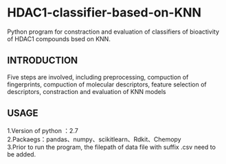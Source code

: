 # HDAC1-classifier-based-on-KNN
Python program for constraction and evaluation of classifiers of bioactivity of HDAC1 compounds bsed on KNN. 

## INTRODUCTION
Five steps are involved, including preprocessing, compuction of fingerprints, compuction of molecular descriptors, feature selection of descriptors, constraction and evaluation of KNN models 

## USAGE
1.Version of python ：2.7<br>2.Packaegs：pandas、numpy、scikitlearn、Rdkit、Chemopy
<br>3.Prior to run the program, the filepath of data file with suffix .csv need to be added.
